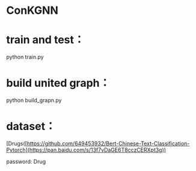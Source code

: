 # ConKGNN
# train and test：
python train.py

# build united graph：
python build_grapn.py

# dataset：
[Drugs([https://github.com/649453932/Bert-Chinese-Text-Classification-Pytorch](https://pan.baidu.com/s/13f7vDaGE6T8cczCERXpt3g))

password: Drug

